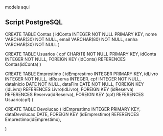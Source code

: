models aqui

## Script PostgreSQL

CREATE TABLE Contas
(
	idConta INTEGER NOT NULL PRIMARY KEY,
	nome VARCHAR(30) NOT NULL,
	email VARCHAR(80) NOT NULL,
	senha VARCHAR(30) NOT NULL
)

CREATE TABLE Usuarios
(
	cpf CHAR(11) NOT NULL PRIMARY KEY,
	idConta INTEGER NOT NULL,
	FOREIGN KEY (idConta) REFERENCES Contas(idConta)
)

CREATE TABLE Emprestimo
(
	idEmprestimo INTEGER PRIMARY KEY,
	idLivro INTEGER NOT NULL,
	idReserva INTEGER,
	cpf INTEGER NOT NULL,
	dataInicio DATE NOT NULL,
	dataFim DATE NOT NULL,
	FOREIGN KEY (idLivro) REFERENCES Livro(idLivro),
	FOREIGN KEY (idReserva) REFERENCES Reserva(idReserva),
	FOREIGN KEY (cpf) REFERENCES Usuario(cpf)
)

CREATE TABLE Devolucao
(
	idEmprestimo INTEGER PRIMARY KEY,
	dataDevolucao DATE,
	FOREIGN KEY (idEmprestimo) REFERENCES Emprestimo(idEmprestimo),

)
